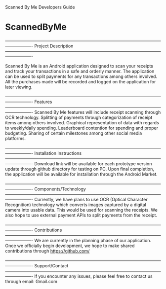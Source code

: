 Scanned By Me Developers Guide
# ScannedByMe

——————————————————————————————————————————-
Project Description
——————————————————————————————————————————-

Scanned By Me is an Android application designed to scan your receipts and track your transactions in a safe and orderly manner. The application can be used to split payments for any transactions among others involved. All the purchases made will be recorded and logged on the application for later viewing. 

——————————————————————————————————————————-
Features
——————————————————————————————————————————-
Scanned By Me features will include receipt scanning through OCR technology. 
Splitting of payments through categorization of receipt items among others involved.
Graphical representation of data with regards to weekly/daily spending.
Leaderboard contention for spending and proper budgeting.
Sharing of certain milestones among other social media platforms.

——————————————————————————————————————————-
Installation Instructions
——————————————————————————————————————————-
Download link will be available for each prototype version update through github directory for testing on PC. Upon final completion, the application will be available for installation through the Android Market.

——————————————————————————————————————————-
Components/Technology
——————————————————————————————————————————-
Currently, we have plans to use OCR (Optical Character Recognition) technology which converts images captured by a digital camera into usable data. This would be used for scanning the receipts. We also hope to use external payment APIs to split payments from the receipt. 

——————————————————————————————————————————-
Contributions
——————————————————————————————————————————-
We are currently in the planning phase of our application. Once we officially begin development, we hope to make shared contributions through https://github.com/ 

——————————————————————————————————————————-
Support/Contact
——————————————————————————————————————————-
If you encounter any issues, please feel free to contact us through email: Gmail.com
